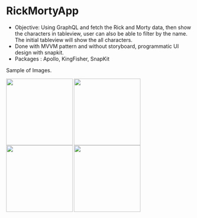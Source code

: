 # RickMortyApp

- Objective: Using GraphQL and fetch the Rick and Morty data, then show the characters in tableview, user can also be able to filter by the name. The initial tableview will show the all characters.
- Done with MVVM pattern and without storyboard, programmatic UI design with snapkit.
- Packages : Apollo, KingFisher, SnapKit

Sample of Images.


<img src="https://user-images.githubusercontent.com/60729121/153516183-2ce6bbc7-3c4a-405a-9650-beab8b419b44.png" width="180"  align="left" />
<img src="https://user-images.githubusercontent.com/60729121/153516341-08b77098-54ca-4f6b-aa23-c1dfea9cbccd.png" width="180"  align="left" />



<img src="https://user-images.githubusercontent.com/60729121/153516345-38870cfd-f122-4c37-a6ce-311a9f4849c9.png" width="180"  align="left" />

<img src="https://user-images.githubusercontent.com/60729121/153516350-bdc51999-bc05-4253-89e4-7b940a411c8f.png" width="180"  align= "left" />
